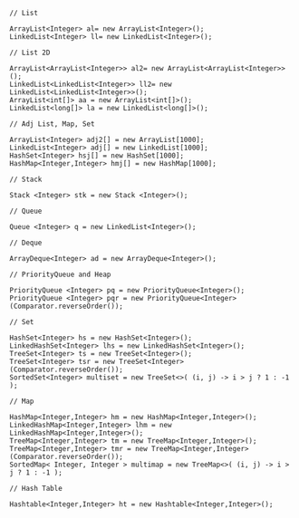 	// List
	
	ArrayList<Integer> al= new ArrayList<Integer>();
	LinkedList<Integer> ll= new LinkedList<Integer>();
	
	// List 2D
	
	ArrayList<ArrayList<Integer>> al2= new ArrayList<ArrayList<Integer>>();
	LinkedList<LinkedList<Integer>> ll2= new LinkedList<LinkedList<Integer>>();
	ArrayList<int[]> aa = new ArrayList<int[]>();
	LinkedList<long[]> la = new LinkedList<long[]>();
	
	// Adj List, Map, Set
	
	ArrayList<Integer> adj2[] = new ArrayList[1000];
	LinkedList<Integer> adj[] = new LinkedList[1000];
	HashSet<Integer> hsj[] = new HashSet[1000];
	HashMap<Integer,Integer> hmj[] = new HashMap[1000];

	// Stack
	
	Stack <Integer> stk = new Stack <Integer>();
	
	// Queue
	
	Queue <Integer> q = new LinkedList<Integer>();
	
	// Deque
	
	ArrayDeque<Integer> ad = new ArrayDeque<Integer>();
	
	// PriorityQueue and Heap
	
	PriorityQueue <Integer> pq = new PriorityQueue<Integer>();
	PriorityQueue <Integer> pqr = new PriorityQueue<Integer>(Comparator.reverseOrder());
	
	// Set 
	
	HashSet<Integer> hs = new HashSet<Integer>();
	LinkedHashSet<Integer> lhs = new LinkedHashSet<Integer>();
	TreeSet<Integer> ts = new TreeSet<Integer>();
	TreeSet<Integer> tsr = new TreeSet<Integer>(Comparator.reverseOrder());
	SortedSet<Integer> multiset = new TreeSet<>( (i, j) -> i > j ? 1 : -1 );
	
	// Map
	
	HashMap<Integer,Integer> hm = new HashMap<Integer,Integer>();
	LinkedHashMap<Integer,Integer> lhm = new LinkedHashMap<Integer,Integer>();
	TreeMap<Integer,Integer> tm = new TreeMap<Integer,Integer>();
	TreeMap<Integer,Integer> tmr = new TreeMap<Integer,Integer>(Comparator.reverseOrder());
	SortedMap< Integer, Integer > multimap = new TreeMap<>( (i, j) -> i > j ? 1 : -1 );
	
	// Hash Table
	
	Hashtable<Integer,Integer> ht = new Hashtable<Integer,Integer>();

